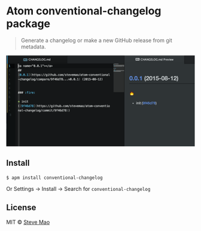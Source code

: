 # Atom conventional-changelog package

> Generate a changelog or make a new GitHub release from git metadata.

![screenshot](screenshot.png)

## Install

```
$ apm install conventional-changelog
```

Or Settings → Install → Search for `conventional-changelog`


## License

MIT © [Steve Mao](https://github.com/stevemao)
